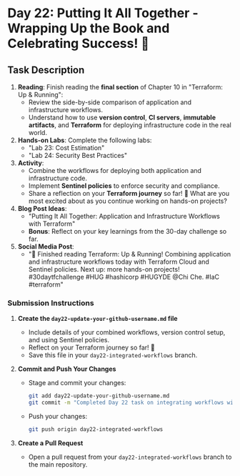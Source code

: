 # Day 22: Putting It All Together - Wrapping Up the Book and Celebrating Success! 🎉

## Task Description

1. **Reading**: Finish reading the **final section** of Chapter 10 in "Terraform: Up & Running":
   - Review the side-by-side comparison of application and infrastructure workflows.
   - Understand how to use **version control**, **CI servers**, **immutable artifacts**, and **Terraform** for deploying infrastructure code in the real world.
2. **Hands-on Labs**: Complete the following labs:
   - "Lab 23: Cost Estimation"
   - "Lab 24: Security Best Practices"
3. **Activity**: 
   - Combine the workflows for deploying both application and infrastructure code.
   - Implement **Sentinel policies** to enforce security and compliance.
   - Share a reflection on your **Terraform journey** so far! 🎉 What are you most excited about as you continue working on hands-on projects?
4. **Blog Post Ideas**: 
   - "Putting It All Together: Application and Infrastructure Workflows with Terraform"
   - **Bonus**: Reflect on your key learnings from the 30-day challenge so far.
5. **Social Media Post**: 
   - "🎉 Finished reading Terraform: Up & Running! Combining application and infrastructure workflows today with Terraform Cloud and Sentinel policies. Next up: more hands-on projects! #30daytfchallenge #HUG #hashicorp #HUGYDE @Chi Che. #IaC #terraform"

### Submission Instructions

1. **Create the `day22-update-your-github-username.md` file**
   - Include details of your combined workflows, version control setup, and using Sentinel policies.
   - Reflect on your Terraform journey so far! 🚀
   - Save this file in your `day22-integrated-workflows` branch.

2. **Commit and Push Your Changes**
   - Stage and commit your changes:
     ```bash
     git add day22-update-your-github-username.md
     git commit -m "Completed Day 22 task on integrating workflows with Terraform"
     ```
   - Push your changes:
     ```bash
     git push origin day22-integrated-workflows
     ```

3. **Create a Pull Request**
   - Open a pull request from your `day22-integrated-workflows` branch to the main repository.




